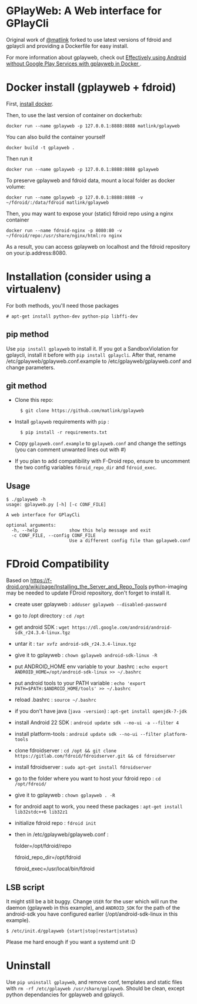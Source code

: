 GPlayWeb: A Web interface for GPlayCli
======================================

Original work of [@matlink](https://github.com/matlink) forked to use latest versions of fdroid and gplaycli and providing a Dockerfile for easy install.

For more information about gplayweb, check out [Effectively using Android without Google Play Services with gplayweb in Docker ](https://fxaguessy.fr/en/articles/2017/02/11/effectively-using-android-without-google-play-services-gplayweb-in-docker/).

Docker install (gplayweb + fdroid)
=================================

First, [install docker](https://docs.docker.com/engine/installation/).

Then, to use the last version of container on dockerhub:

    docker run --name gplayweb -p 127.0.0.1:8888:8888 matlink/gplayweb

You can also build the container yourself

    docker build -t gplayweb .

Then run it

    docker run --name gplayweb -p 127.0.0.1:8888:8888 gplayweb

To preserve gplayweb and fdroid data, mount a local folder as docker volume:

    docker run --name gplayweb -p 127.0.0.1:8888:8888 -v ~/fdroid/:/data/fdroid matlink/gplayweb

Then, you may want to expose your (static) fdroid repo using a nginx container

    docker run --name fdroid-nginx -p 8080:80 -v ~/fdroid/repo:/usr/share/nginx/html:ro nginx

As a result, you can access gplayweb on localhost and the fdroid repository on your.ip.address:8080.

Installation (consider using a virtualenv)
=========================================
For both methods, you'll need those packages

	# apt-get install python-dev python-pip libffi-dev

pip method
----------
Use `pip install gplayweb` to install it. If you got a SandboxViolation for gplaycli, install it before with `pip install gplaycli`.
After that, rename /etc/gplayweb/gplayweb.conf.example to /etc/gplayweb/gplayweb.conf and change parameters.

git method
----------

- Clone this repo:

		$ git clone https://github.com/matlink/gplayweb

- Install `gplayweb` requirements with `pip` :

		$ pip install -r requirements.txt

- Copy `gplayweb.conf.example` to `gplayweb.conf` and change the settings (you can comment unwanted lines out with #)
- If you plan to add compatibility with F-Droid repo, ensure to uncomment the two config variables `fdroid_repo_dir` and `fdroid_exec`.


Usage
-----

	$ ./gplayweb -h
	usage: gplayweb.py [-h] [-c CONF_FILE]

	A web interface for GPlayCli

	optional arguments:
	  -h, --help            show this help message and exit
	  -c CONF_FILE, --config CONF_FILE
	                        Use a different config file than gplayweb.conf

FDroid Compatibility
====================
Based on https://f-droid.org/wiki/page/Installing_the_Server_and_Repo_Tools
python-imaging may be needed to update FDroid repository, don't forget to install it.

* create user gplayweb : `adduser gplayweb --disabled-password`
* go to /opt directory : `cd /opt`
* get android SDK : `wget https://dl.google.com/android/android-sdk_r24.3.4-linux.tgz`
* untar it : `tar xvfz android-sdk_r24.3.4-linux.tgz`
* give it to gplayweb : `chown gplayweb android-sdk-linux -R`
* put ANDROID_HOME env variable to your .bashrc : `echo export ANDROID_HOME=/opt/android-sdk-linux >> ~/.bashrc`
* put android tools to your PATH variable : `echo 'export PATH=$PATH:$ANDROID_HOME/tools' >> ~/.bashrc`
* reload .bashrc : `source ~/.bashrc`
* if you don't have java (`java -version`) : `apt-get install openjdk-7-jdk`
* install Android 22 SDK : `android update sdk --no-ui -a --filter 4`
* install platform-tools : `android update sdk --no-ui --filter platform-tools`
* clone fdroidserver : `cd /opt && git clone https://gitlab.com/fdroid/fdroidserver.git && cd fdroidserver`
* install fdroidserver : `sudo apt-get install fdroidserver`
* go to the folder where you want to host your fdroid repo : `cd /opt/fdroid/`
* give it to gplayweb : `chown gplayweb . -R`
* for android aapt to work, you need these packages : `apt-get install lib32stdc++6 lib32z1`
* initialize fdroid repo : `fdroid init`
* then in /etc/gplayweb/gplayweb.conf :

	folder=/opt/fdroid/repo

	fdroid_repo_dir=/opt/fdroid

	fdroid_exec=/usr/local/bin/fdroid

LSB script
----------
It might still be a bit buggy.
Change `USER` for the user which will run the daemon (gplayweb in this example), and `ANDROID_SDK` for the path of the android-sdk you have configured earlier (/opt/android-sdk-linux in this example).

	$ /etc/init.d/gplayweb {start|stop|restart|status}

Please me hard enough if you want a systemd unit :D

Uninstall
=========
Use `pip uninstall gplayweb`, and remove conf, templates and static files with `rm -rf /etc/gplayweb /usr/share/gplayweb`. Should be clean, except python dependancies for gplayweb and gplaycli.
